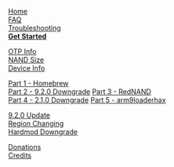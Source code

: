 [Home](https://github.com/Plailect/Guide/wiki)    
[FAQ](https://github.com/Plailect/Guide/wiki/FAQ)    
[Troubleshooting](https://github.com/Plailect/Guide/wiki/Troubleshooting)    
**[Get Started](https://github.com/Plailect/Guide/wiki/Get-Started)**


[OTP Info](https://github.com/Plailect/Guide/wiki/OTP-Info)    
[NAND Size](https://github.com/Plailect/Guide/wiki/NAND-Size)    
[Device Info](https://github.com/Plailect/Guide/wiki/Device-Info)    


[Part 1 - Homebrew](https://github.com/Plailect/Guide/wiki/Part-1-(Homebrew))    
[Part 2 - 9.2.0 Downgrade](https://github.com/Plailect/Guide/wiki/Part-2-(9.2.0-Downgrade))    
[Part 3 - RedNAND](https://github.com/Plailect/Guide/wiki/Part-3-(RedNAND))    
[Part 4 - 2.1.0 Downgrade](https://github.com/Plailect/Guide/wiki/Part-4-(2.1.0-Downgrade))    
[Part 5 - arm9loaderhax](https://github.com/Plailect/Guide/wiki/Part-5-(arm9loaderhax))     

[9.2.0 Update](https://github.com/Plailect/Guide/wiki/9.2.0-Update)    
[Region Changing](https://github.com/Plailect/Guide/wiki/Region-Changing)      
[Hardmod Downgrade](https://github.com/Plailect/Guide/wiki/Hardmod-Downgrade/)

[Donations](https://github.com/Plailect/Guide/wiki/Donations)    
[Credits](https://github.com/Plailect/Guide/wiki/Credits)    
